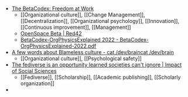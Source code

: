 - [The BetaCodex: Freedom at Work](https://betacodex.org/)
	- [[Organizational culture]], [[Change Management]], [[Decentralization]], [[Organizational psychology]], [[Innovation]], [[Continuous improvement]], [[Management]]
	- [OpenSpace Beta | Red42](https://www.redforty2.com/openspacebeta)
	- [BetaCodex-OrgPhysicsExplained 2022 - BetaCodex-OrgPhysicsExplained-2022.pdf](https://betacodex.org/wp-content/uploads/2022/12/BetaCodex-OrgPhysicsExplained-2022.pdf)
- [A few words about Blameless culture - cat /dev/braincat /dev/brain](https://www.gybe.ca/a-few-words-about-blameless-culture/)
	- [[Organizational culture]], [[Psychological safety]]
- [The fediverse is an opportunity learned societies can't ignore | Impact of Social Sciences](https://blogs.lse.ac.uk/impactofsocialsciences/2023/11/30/the-fediverse-is-an-opportunity-learned-societies-cant-ignore/)
	- [[Fediverse]], [[Scholarship]], [[Academic publishing]], [[Scholarly organization]]
-